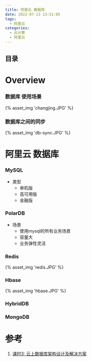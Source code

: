 ```yaml
---
title: 阿里云 数据库
date: 2022-07-13 13:51:05
tags:
  - 阿里云
categories:
  - 云计算 
  - 阿里云
---
```


<p></p>
<!-- more -->

## 目录
<!-- toc -->

# Overview
### 数据库 使用场景
{% asset_img  'changjing.JPG' %}

### 数据库之间的同步
{% asset_img  'db-sync.JPG' %}

# 阿里云 数据库
### MySQL
+ 类型
  + 单机版
  + 高可用版
  + 金融版

### PolarDB
+ 场景
  + 使用mysql的所有业务场景
  + 容量大
  + 业务弹性灵活

### Redis
{% asset_img  'redis.JPG' %}

### Hbase
{% asset_img  'hbase.JPG' %}

### HybridDB

### MongoDB

# 参考
1. [课时3: 云上数据库架构设计及解决方案](https://www.bilibili.com/video/BV1ky4y1a7Sk?p=3)


